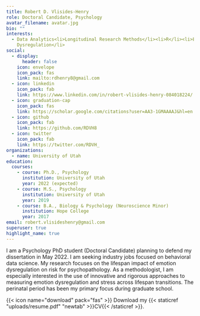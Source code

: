 ```yaml
---
title: Robert D. Vlisides-Henry
role: Doctoral Candidate, Psychology
avatar_filename: avatar.jpg
bio: ""
interests:
  - Data Analytics<li>Longitudinal Research Methods</li><li>R</li><li>Emotion
    Dysregulation</li>
social:
  - display:
      header: false
    icon: envelope
    icon_pack: fas
    link: mailto:rdhenry8@gmail.com
  - icon: linkedin
    icon_pack: fab
    link: https://www.linkedin.com/in/robert-vlisides-henry-084018224/
  - icon: graduation-cap
    icon_pack: fas
    link: https://scholar.google.com/citations?user=AA3-1GMAAAAJ&hl=en
  - icon: github
    icon_pack: fab
    link: https://github.com/RDVH8
  - icon: twitter
    icon_pack: fab
    link: https://twitter.com/RDVH_
organizations:
  - name: University of Utah
education:
  courses:
    - course: Ph.D., Psychology
      institution: University of Utah
      year: 2022 (expected)
    - course: M.S., Psychology
      institution: University of Utah
      year: 2019
    - course: B.A., Biology & Psychology (Neuroscience Minor)
      institution: Hope College
      year: 2017
email: robert.vlisideshenry@gmail.com
superuser: true
highlight_name: true
---
```

I am a Psychology PhD student (Doctoral Candidate) planning to defend my dissertation in May 2022. I am seeking industry jobs focused on behavioral data science. My research focuses on the lifespan impact of emotion dysregulation on risk for psychopathology. As a methodologist, I am especially interested in the use of innovative and rigorous approaches to measuring emotion dysregulation and stress across lifespan transitions. The perinatal period has been my primary focus during graduate school.

{{< icon name="download" pack="fas" >}} Download my {{< staticref "uploads/resume.pdf" "newtab" >}}CV{{< /staticref >}}.
